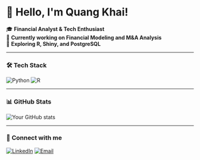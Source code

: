 <!--
**QuangKhai1208/QuangKhai1208** is a ✨ _special_ ✨ repository because its `README.md` (this file) appears on your GitHub profile.

Here are some ideas to get you started:

- 🔭 I’m currently working on ...
- 🌱 I’m currently learning ...
- 👯 I’m looking to collaborate on ...
- 🤔 I’m looking for help with ...
- 💬 Ask me about ...
- 📫 How to reach me: ...
- 😄 Pronouns: ...
- ⚡ Fun fact: ...
-->
# 👋 Hello, I'm Quang Khai!

🎓 **Financial Analyst & Tech Enthusiast**  
💼 **Currently working on Financial Modeling and M&A Analysis**  
🚀 **Exploring R, Shiny, and PostgreSQL**

---

### 🛠️ **Tech Stack**
![Python](https://img.shields.io/badge/Python-3776AB?style=for-the-badge&logo=python&logoColor=white)
![R](https://img.shields.io/badge/R-276DC3?style=for-the-badge&logo=r&logoColor=white)

---

### 📊 **GitHub Stats**
![Your GitHub stats](https://github-readme-stats.vercel.app/api?username=QuangKhai1208&show_icons=true&theme=radical)

---

### 🤝 **Connect with me**
[![LinkedIn](https://img.shields.io/badge/LinkedIn-0A66C2?style=for-the-badge&logo=linkedin&logoColor=white)](your-linkedin-url)
[![Email](https://img.shields.io/badge/Email-0078D4?style=for-the-badge&logo=gmail&logoColor=white)](mailto:khai12082000@gmail.com)
